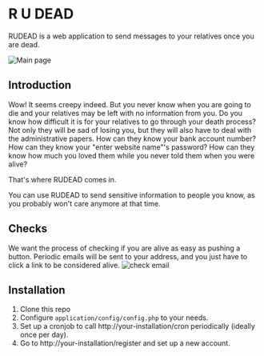 R U DEAD
===================

RUDEAD is a web application to send messages to your relatives once you are dead.

![Main page](https://hipstercat.fr/up/5a3150e3d72ef.png)

Introduction
-------------
Wow! It seems creepy indeed. But you never know when you are going to die and your relatives may be left with no information from you. Do you know how difficult it is for your relatives to go through your death process? Not only they will be sad of losing you, but they will also have to deal with the administrative papers. How can they know your bank account number? How can they know your "enter website name"'s password? How can they know how much you loved them while you never told them when you were alive?

That's where RUDEAD comes in.

You can use RUDEAD to send sensitive information to people you know, as you probably won't care anymore at that time.

Checks
-------
We want the process of checking if you are alive as easy as pushing a button. Periodic emails will be sent to your address, and you just have to click a link to be considered alive.
![check email](https://hipstercat.fr/up/5a314fb009f78.png)

Installation
-------
1. Clone this repo
2. Configure `application/config/config.php` to your needs.
3. Set up a cronjob to call http://your-installation/cron periodically (ideally once per day).
4. Go to http://your-installation/register and set up a new account.



